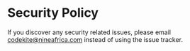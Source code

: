 # Security Policy

If you discover any security related issues, please email codekite@nineafrica.com instead of using the issue tracker.
